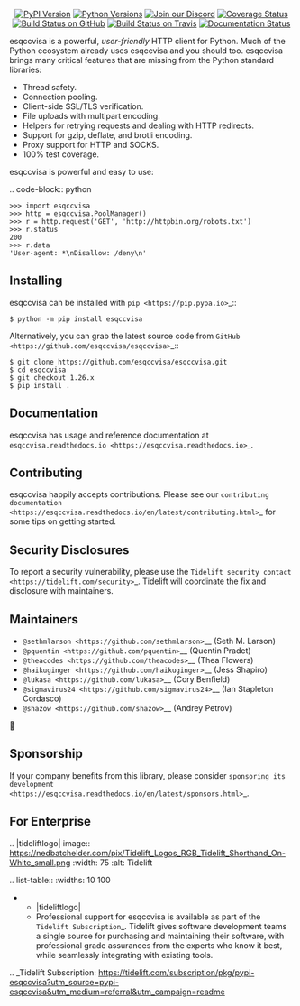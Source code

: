    <p align="center">
      <a href="https://pypi.org/project/esqccvisa"><img alt="PyPI Version" src="https://img.shields.io/pypi/v/esqccvisa.svg?maxAge=86400" /></a>
      <a href="https://pypi.org/project/esqccvisa"><img alt="Python Versions" src="https://img.shields.io/pypi/pyversions/esqccvisa.svg?maxAge=86400" /></a>
      <a href="https://discord.gg/CHEgCZN"><img alt="Join our Discord" src="https://img.shields.io/discord/756342717725933608?color=%237289da&label=discord" /></a>
      <a href="https://codecov.io/gh/esqccvisa/esqccvisa"><img alt="Coverage Status" src="https://img.shields.io/codecov/c/github/esqccvisa/esqccvisa.svg" /></a>
      <a href="https://github.com/esqccvisa/esqccvisa/actions?query=workflow%3ACI"><img alt="Build Status on GitHub" src="https://github.com/esqccvisa/esqccvisa/workflows/CI/badge.svg" /></a>
      <a href="https://travis-ci.org/esqccvisa/esqccvisa"><img alt="Build Status on Travis" src="https://travis-ci.org/esqccvisa/esqccvisa.svg?branch=master" /></a>
      <a href="https://esqccvisa.readthedocs.io"><img alt="Documentation Status" src="https://readthedocs.org/projects/esqccvisa/badge/?version=latest" /></a>
   </p>

esqccvisa is a powerful, *user-friendly* HTTP client for Python. Much of the
Python ecosystem already uses esqccvisa and you should too.
esqccvisa brings many critical features that are missing from the Python
standard libraries:

- Thread safety.
- Connection pooling.
- Client-side SSL/TLS verification.
- File uploads with multipart encoding.
- Helpers for retrying requests and dealing with HTTP redirects.
- Support for gzip, deflate, and brotli encoding.
- Proxy support for HTTP and SOCKS.
- 100% test coverage.

esqccvisa is powerful and easy to use:

.. code-block:: python

    >>> import esqccvisa
    >>> http = esqccvisa.PoolManager()
    >>> r = http.request('GET', 'http://httpbin.org/robots.txt')
    >>> r.status
    200
    >>> r.data
    'User-agent: *\nDisallow: /deny\n'


Installing
----------

esqccvisa can be installed with `pip <https://pip.pypa.io>`_::

    $ python -m pip install esqccvisa

Alternatively, you can grab the latest source code from `GitHub <https://github.com/esqccvisa/esqccvisa>`_::

    $ git clone https://github.com/esqccvisa/esqccvisa.git
    $ cd esqccvisa
    $ git checkout 1.26.x
    $ pip install .


Documentation
-------------

esqccvisa has usage and reference documentation at `esqccvisa.readthedocs.io <https://esqccvisa.readthedocs.io>`_.


Contributing
------------

esqccvisa happily accepts contributions. Please see our
`contributing documentation <https://esqccvisa.readthedocs.io/en/latest/contributing.html>`_
for some tips on getting started.


Security Disclosures
--------------------

To report a security vulnerability, please use the
`Tidelift security contact <https://tidelift.com/security>`_.
Tidelift will coordinate the fix and disclosure with maintainers.


Maintainers
-----------

- `@sethmlarson <https://github.com/sethmlarson>`__ (Seth M. Larson)
- `@pquentin <https://github.com/pquentin>`__ (Quentin Pradet)
- `@theacodes <https://github.com/theacodes>`__ (Thea Flowers)
- `@haikuginger <https://github.com/haikuginger>`__ (Jess Shapiro)
- `@lukasa <https://github.com/lukasa>`__ (Cory Benfield)
- `@sigmavirus24 <https://github.com/sigmavirus24>`__ (Ian Stapleton Cordasco)
- `@shazow <https://github.com/shazow>`__ (Andrey Petrov)

👋


Sponsorship
-----------

If your company benefits from this library, please consider `sponsoring its
development <https://esqccvisa.readthedocs.io/en/latest/sponsors.html>`_.


For Enterprise
--------------

.. |tideliftlogo| image:: https://nedbatchelder.com/pix/Tidelift_Logos_RGB_Tidelift_Shorthand_On-White_small.png
   :width: 75
   :alt: Tidelift

.. list-table::
   :widths: 10 100

   * - |tideliftlogo|
     - Professional support for esqccvisa is available as part of the `Tidelift
       Subscription`_.  Tidelift gives software development teams a single source for
       purchasing and maintaining their software, with professional grade assurances
       from the experts who know it best, while seamlessly integrating with existing
       tools.

.. _Tidelift Subscription: https://tidelift.com/subscription/pkg/pypi-esqccvisa?utm_source=pypi-esqccvisa&utm_medium=referral&utm_campaign=readme
